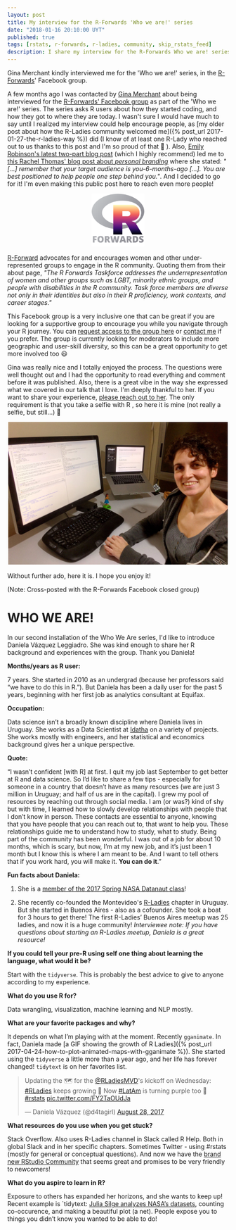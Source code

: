 ```yaml
---
layout: post
title: My interview for the R-Forwards 'Who we are!' series
date: "2018-01-16 20:10:00 UYT"
published: true
tags: [rstats, r-forwards, r-ladies, community, skip_rstats_feed]
description: I share my interview for the R-Forwards Who we are! series.
---
```

Gina Merchant kindly interviewed me for the 'Who we are!' series, in the [R-Forwards](http://forwards.github.io/about/)' Facebook group.

<!--more-->

A few months ago I was contacted by [Gina Merchant](http://gmerchant.ucsd.edu/) about being interviewed for the [R-Forwards' Facebook group](https://www.facebook.com/groups/163371137549666) as part of the 'Who we are!' series. The series asks R users about how they started coding, and how they got to where they are today. I wasn't sure I would have much to say until I realized my interview could help encourage people, as [my older post about how the R-Ladies community welcomed me]({% post_url 2017-01-27-the-r-ladies-way %}) did (I know of at least one R-Lady who reached out to us thanks to this post and I'm so proud of that 💁 ). Also, [Emily Robinson's latest two-part blog post](https://hookedondata.org/building-your-data-science-network-reaching-out/) (which I highly recommend) led me to [this Rachel Thomas' blog post about _personal branding_](https://www.fast.ai/2017/12/18/personal-brand/) where she stated: _"[...] remember that your target audience is you-6-months-ago [...]. You are best positioned to help people one step behind you."_. And I decided to go for it! I'm even making this public post here to reach even more people!

<div align="center"><img src="/figure/source/r-forwards-who-we-are-series/2018-01-13-r-forwards-who-we-are-series/forwards.png" width="120" /></div>

[R-Forward](http://forwards.github.io/about/) advocates for and encourages women and other under-represented groups to engage in the R community. Quoting them from their about page, _"The R Forwards Taskforce addresses the underrepresentation of women and other groups such as LGBT, minority ethnic groups, and people with disabilities in the R community. Task force members are diverse not only in their identities but also in their R proficiency, work contexts, and career stages."_

This Facebook group is a very inclusive one that can be great if you are looking for a supportive group to encourage you while you navigate through your R journey. You can [request access to the group here](https://www.facebook.com/groups/163371137549666) or [contact me](https://twitter.com/intent/tweet?user_id=114258616) if you prefer. The group is currently looking for moderators to include more geographic and user-skill diversity, so this can be a great opportunity to get more involved too 😃

Gina was really nice and I totally enjoyed the process. The questions were well thought out and I had the opportunity to read everything and comment before it was published. Also, there is a great vibe in the way she expressed what we covered in our talk that I love. I'm deeply thankful to her. If you want to share your experience, [please reach out to her](https://twitter.com/drgmerchant?lang=en). The only requirement is that you take a selfie with R , so here it is mine (not really a selfie, but still...) 💁

<div align="center"><img src="/figure/source/r-forwards-who-we-are-series/2018-01-13-r-forwards-who-we-are-series/fb_pic.jpg" width="500" /></div>

Without further ado, here it is. I hope you enjoy it! 

(Note: Cross-posted with the R-Forwards Facebook closed group)

# WHO WE ARE!

In our second installation of the Who We Are series, I'd like to introduce Daniela Vázquez Leggiadro. She was kind enough to share her R background and experiences with the group. Thank you Daniela!

**Months/years as R user:**

7 years. She started in 2010 as an undergrad (because her professors said “we have to do this in R.”). But Daniela has been a daily user for the past 5 years, beginning with her first job as analytics consultant at Equifax.

**Occupation:**

Data science isn’t a broadly known discipline where Daniela lives in Uruguay. She works as a Data Scientist at [Idatha](http://www.idatha.com/) on a variety of projects. She works mostly with engineers, and her statistical and economics background gives her a unique perspective.

**Quote:**

“I wasn’t confident [with R] at first. I quit my job last September to get better at R and data science. So I’d like to share a few tips - especially for someone in a country that doesn’t have as many resources (we are just 3 million in Uruguay; and half of us are in the capital). I grew my pool of resources by reaching out through social media. I am (or was?) kind of shy but with time, I learned how to slowly develop relationships with people that I don’t know in person. These contacts are essential to anyone, knowing that you have people that you can reach out to, that want to help you. These relationships guide me to understand how to study, what to study. Being part of the community has been wonderful. I was out of a job for about 10 months, which is scary, but now, I’m at my new job, and it’s just been 1 month but I know this is where I am meant to be. And I want to tell others that if you work hard, you will make it. **You can do it**.”

**Fun facts about Daniela:**

1) She is a [member of the 2017 Spring NASA Datanaut class](https://open.nasa.gov/blog/welcome-datanauts-2017-spring-class/)!

2) She recently co-founded the Montevideo's [R-Ladies](https://rladies.org) chapter in Uruguay. But she started in Buenos Aires - also as a cofounder. She took a boat for 3 hours to get there! The first R-Ladies’ Buenos Aires meetup was 25 ladies, and now it is a huge community! 
_Interviewee note: If you have questions about starting an R-Ladies meetup, Daniela is a great resource!_

**If you could tell your pre-R using self one thing about learning the language, what would it be?**

Start with the `tidyverse`. This is probably the best advice to give to anyone according to my experience.

**What do you use R for?**

Data wrangling, visualization, machine learning and NLP mostly.

**What are your favorite packages and why?**

It depends on what I’m playing with at the moment. Recently `gganimate`. In fact, Daniela made [a GIF showing the growth of R Ladies]({% post_url 2017-04-24-how-to-plot-animated-maps-with-gganimate %}). She started using the `tidyverse` a little more than a year ago, and her life has forever changed! `tidytext` is on her favorites list.

<blockquote class="twitter-tweet tw-align-center" data-lang="en"><p lang="en" dir="ltr">Updating the 🗺 for the <a href="https://twitter.com/RLadiesMVD?ref_src=twsrc%5Etfw">@RLadiesMVD</a>&#39;s kickoff on Wednesday: <a href="https://twitter.com/hashtag/RLadies?src=hash&amp;ref_src=twsrc%5Etfw">#RLadies</a> keeps growing 🎉 Now <a href="https://twitter.com/hashtag/LatAm?src=hash&amp;ref_src=twsrc%5Etfw">#LatAm</a> is turning purple too 💜 <a href="https://twitter.com/hashtag/rstats?src=hash&amp;ref_src=twsrc%5Etfw">#rstats</a> <a href="https://t.co/FY2TaOUdJa">pic.twitter.com/FY2TaOUdJa</a></p>&mdash; Daniela Vázquez (@d4tagirl) <a href="https://twitter.com/d4tagirl/status/902130856260771842?ref_src=twsrc%5Etfw">August 28, 2017</a></blockquote>
<script async src="https://platform.twitter.com/widgets.js" charset="utf-8"></script>

**What resources do you use when you get stuck?**

Stack Overflow. Also uses R-Ladies channel in Slack called R Help. Both in global Slack and in her specific chapters. Sometimes Twitter - using #rstats (mostly for general or conceptual questions). And now we have the [brand new RStudio Community](https://community.rstudio.com/) that seems great and promises to be very friendly to newcomers!

**What do you aspire to learn in R?**

Exposure to others has expanded her horizons, and she wants to keep up! Recent example is `tidytext: [Julia Silge analyzes NASA’s datasets](https://www.tidytextmining.com/nasa.html), counting co-occurence, and making a beautiful plot (a net). People expose you to things you didn’t know you wanted to be able to do!

